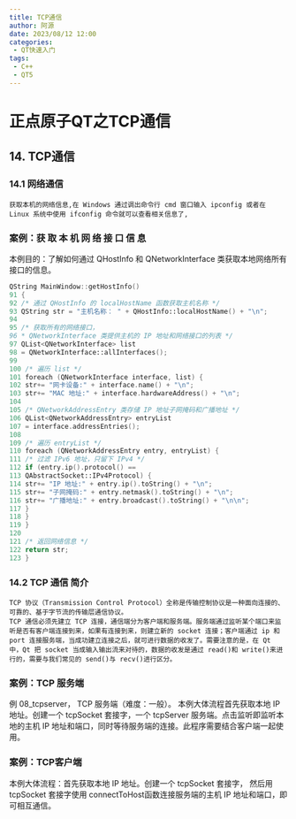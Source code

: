 ```yaml
---
title: TCP通信
author: 阿源
date: 2023/08/12 12:00
categories:
 - QT快速入门
tags:
 - C++
 - QT5
---
```

# 正点原子QT之TCP通信
## 14. TCP通信

### 14.1 网络通信

```
获取本机的网络信息,在 Windows 通过调出命令行 cmd 窗口输入 ipconfig 或者在 Linux 系统中使用 ifconfig 命令就可以查看相关信息了,
```

### 案例：获 取 本 机 网 络 接 口 信 息  

本例目的：了解如何通过 QHostInfo 和 QNetworkInterface 类获取本地网络所有接口的信息。  

```cpp
QString MainWindow::getHostInfo()
91 {
92 /* 通过 QHostInfo 的 localHostName 函数获取主机名称 */
93 QString str = "主机名称： " + QHostInfo::localHostName() + "\n";
94
95 /* 获取所有的网络接口，
96 * QNetworkInterface 类提供主机的 IP 地址和网络接口的列表 */
97 QList<QNetworkInterface> list
98 = QNetworkInterface::allInterfaces();
99
100 /* 遍历 list */
101 foreach (QNetworkInterface interface, list) {
102 str+= "网卡设备:" + interface.name() + "\n";
103 str+= "MAC 地址:" + interface.hardwareAddress() + "\n";
104
105 /* QNetworkAddressEntry 类存储 IP 地址子网掩码和广播地址 */
106 QList<QNetworkAddressEntry> entryList
107 = interface.addressEntries();
108
109 /* 遍历 entryList */
110 foreach (QNetworkAddressEntry entry, entryList) {
111 /* 过滤 IPv6 地址，只留下 IPv4 */
112 if (entry.ip().protocol() ==
113 QAbstractSocket::IPv4Protocol) {
114 str+= "IP 地址:" + entry.ip().toString() + "\n";
115 str+= "子网掩码:" + entry.netmask().toString() + "\n";
116 str+= "广播地址:" + entry.broadcast().toString() + "\n\n";
117 }
118 }
119 }
120
121 /* 返回网络信息 */
122 return str;
123 }
```

### 14.2 TCP 通信 简介

```
TCP 协议（Transmission Control Protocol）全称是传输控制协议是一种面向连接的、可靠的、基于字节流的传输层通信协议。
TCP 通信必须先建立 TCP 连接，通信端分为客户端和服务端。服务端通过监听某个端口来监听是否有客户端连接到来，如果有连接到来，则建立新的 socket 连接；客户端通过 ip 和port 连接服务端，当成功建立连接之后，就可进行数据的收发了。需要注意的是，在 Qt 中，Qt 把 socket 当成输入输出流来对待的，数据的收发是通过 read()和 write()来进行的，需要与我们常见的 send()与 recv()进行区分。
```

### 案例：TCP 服务端

例 08_tcpserver， TCP 服务端（难度：一般）。  本例大体流程首先获取本地 IP 地址。创建一个 tcpSocket 套接字，一个 tcpServer 服务端。点击监听即监听本地的主机 IP 地址和端口，同时等待服务端的连接。此程序需要结合客户端一起使用。  

### 案例：TCP客户端

本例大体流程：首先获取本地 IP 地址。创建一个 tcpSocket 套接字， 然后用 tcpSocket 套接字使用 connectToHost函数连接服务端的主机 IP 地址和端口，即可相互通信。  
